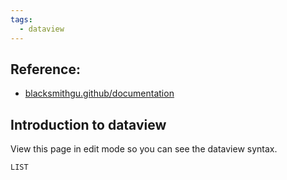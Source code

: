 ```yaml
---
tags:
  - dataview
---
```


## Reference:

- [blacksmithgu.github/documentation](https://blacksmithgu.github.io/obsidian-dataview/)

## Introduction to dataview

View this page in edit mode so you can see the dataview syntax.

```dataview
LIST
```
